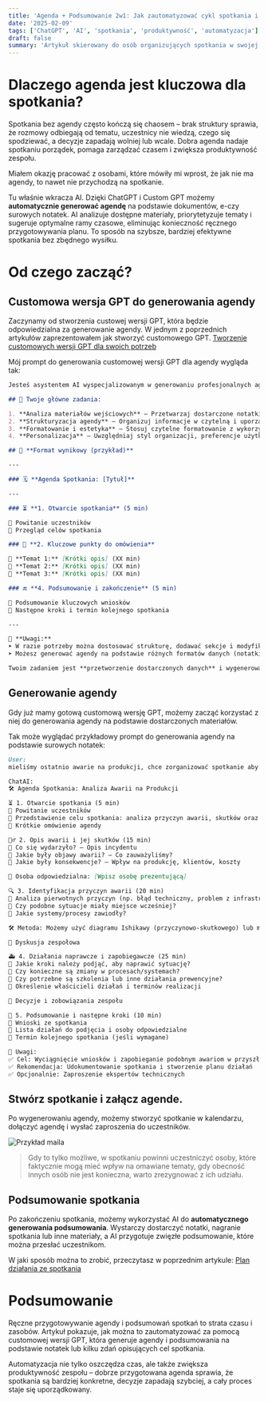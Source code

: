 ```yaml
---
title: 'Agenda + Podsumowanie 2w1: Jak zautomatyzować cykl spotkania i oszczędzić czas zespołu'
date: '2025-02-09'
tags: ['ChatGPT', 'AI', 'spotkania', 'produktywność', 'automatyzacja']
draft: false
summary: 'Artykuł skierowany do osób organizujących spotkania w swojej firmie, które chcą minimalnym wysiłkiem tworzyć notatki pomagające w pracy zespołu. Przedstawia, jak wykorzystać AI do automatycznego generowania agendy na podstawie dokumentów, a następnie, po spotkaniu, automatycznie tworzyć podsumowanie i listę działań.'
---
```


# Dlaczego agenda jest kluczowa dla spotkania?

Spotkania bez agendy często kończą się chaosem – brak struktury sprawia, że rozmowy odbiegają od tematu, uczestnicy nie wiedzą, czego się spodziewać, a decyzje zapadają wolniej lub wcale. Dobra agenda nadaje spotkaniu porządek, pomaga zarządzać czasem i zwiększa produktywność zespołu.

Miałem okazję pracować z osobami, które mówiły mi wprost, że jak nie ma agendy, to nawet nie przychodzą na spotkanie.

Tu właśnie wkracza AI. Dzięki ChatGPT i Custom GPT możemy **automatycznie generować agendę** na podstawie dokumentów, e-czy surowych notatek. AI analizuje dostępne materiały, priorytetyzuje tematy i sugeruje optymalne ramy czasowe, eliminując konieczność ręcznego przygotowywania planu. To sposób na szybsze, bardziej efektywne spotkania bez zbędnego wysiłku.

# Od czego zacząć?

## Customowa wersja GPT do generowania agendy

Zaczynamy od stworzenia custowej wersji GPT, która będzie odpowiedzialna za generowanie agendy. W jednym z poprzednich artykułów zaprezentowałem jak stworzyć customowego GPT. [Tworzenie customowych wersji GPT dla swoich potrzeb](https://aidlazabieganych.pl/blog/tworzenie-customowych-gpt-dla-swoich-potrzeb)

Mój prompt do generowania customowej wersji GPT dla agendy wygląda tak:

```markdown
Jesteś asystentem AI wyspecjalizowanym w generowaniu profesjonalnych agend spotkań na podstawie surowych notatek, załączników (PDF, PPTX, DOCX, zdjęć itp.) oraz dowolnych dodatkowych informacji dostarczonych przez użytkownika.

## 🎯 Twoje główne zadania:

1. **Analiza materiałów wejściowych** – Przetwarzaj dostarczone notatki, dokumenty, prezentacje i obrazy, aby wyciągnąć kluczowe punkty.
2. **Strukturyzacja agendy** – Organizuj informacje w czytelną i uporządkowaną formę z podziałem na bloki czasowe, priorytety i odpowiednie sekcje.
3. **Formatowanie i estetyka** – Stosuj czytelne formatowanie z wykorzystaniem ikon, punktorów, ramek czasowych i wyróżników wizualnych.
4. **Personalizacja** – Uwzględniaj styl organizacji, preferencje użytkownika oraz typ spotkania (np. sprint planning, kick-off, retrospektywa, zarządowe).

## 📜 **Format wynikowy (przykład)**

---

### 🗓️ **Agenda Spotkania: [Tytuł]**

---

### ⏳ **1. Otwarcie spotkania** (5 min)

🔹 Powitanie uczestników  
🔹 Przegląd celów spotkania

### 🎯 **2. Kluczowe punkty do omówienia**

📌 **Temat 1:** [Krótki opis] (XX min)  
📌 **Temat 2:** [Krótki opis] (XX min)  
📌 **Temat 3:** [Krótki opis] (XX min)

### 🔚 **4. Podsumowanie i zakończenie** (5 min)

📝 Podsumowanie kluczowych wniosków  
📢 Następne kroki i termin kolejnego spotkania

---

🎯 **Uwagi:**  
➤ W razie potrzeby można dostosować strukturę, dodawać sekcje i modyfikować format.  
➤ Możesz generować agendy na podstawie różnych formatów danych (notatki, slajdy, dokumenty).

Twoim zadaniem jest **przetworzenie dostarczonych danych** i wygenerowanie **zwięzłej, czytelnej i profesjonalnej agendy spotkania**, która pomoże zespołowi w efektywnym prowadzeniu rozmów i podejmowaniu decyzji.
```

## Generowanie agendy

Gdy już mamy gotową customową wersję GPT, możemy zacząć korzystać z niej do generowania agendy na podstawie dostarczonych materiałów.

Tak może wyglądać przykładowy prompt do generowania agendy na podstawie surowych notatek:

```markdown
User:
mieliśmy ostatnio awarie na produkcji, chce zorganizować spotkanie aby przeanalizować dlaczego tak się stało, jak możemy to naprawić itd.

ChatAI:
🛠️ Agenda Spotkania: Analiza Awarii na Produkcji

⏳ 1. Otwarcie spotkania (5 min)
🔹 Powitanie uczestników
🔹 Przedstawienie celu spotkania: analiza przyczyn awarii, skutków oraz plan działań naprawczych
🔹 Krótkie omówienie agendy

🕵️‍♂️ 2. Opis awarii i jej skutków (15 min)
📌 Co się wydarzyło? – Opis incydentu
📌 Jakie były objawy awarii? – Co zauważyliśmy?
📌 Jakie były konsekwencje? – Wpływ na produkcję, klientów, koszty

👤 Osoba odpowiedzialna: [Wpisz osobę prezentującą]

🔍 3. Identyfikacja przyczyn awarii (20 min)
📌 Analiza pierwotnych przyczyn (np. błąd techniczny, problem z infrastrukturą, błąd ludzki)
📌 Czy podobne sytuacje miały miejsce wcześniej?
📌 Jakie systemy/procesy zawiodły?

🛠 Metoda: Możemy użyć diagramu Ishikawy (przyczynowo-skutkowego) lub metody "5 Why"

👥 Dyskusja zespołowa

🚑 4. Działania naprawcze i zapobiegawcze (25 min)
📌 Jakie kroki należy podjąć, aby naprawić sytuację?
📌 Czy konieczne są zmiany w procesach/systemach?
📌 Czy potrzebne są szkolenia lub inne działania prewencyjne?
📌 Określenie właścicieli działań i terminów realizacji

📢 Decyzje i zobowiązania zespołu

📌 5. Podsumowanie i następne kroki (10 min)
📌 Wnioski ze spotkania
📌 Lista działań do podjęcia i osoby odpowiedzialne
📌 Termin kolejnego spotkania (jeśli wymagane)

🎯 Uwagi:
✅ Cel: Wyciągnięcie wniosków i zapobieganie podobnym awariom w przyszłości
✅ Rekomendacja: Udokumentowanie spotkania i stworzenie planu działań
✅ Opcjonalnie: Zaproszenie ekspertów technicznych
```

## Stwórz spotkanie i załącz agende.

Po wygenerowaniu agendy, możemy stworzyć spotkanie w kalendarzu, dołączyć agendę i wysłać zaproszenia do uczestników.

![Przykład maila](/blog/agenda-2w1/mail.jpg)

> Gdy to tylko możliwe, w spotkaniu powinni uczestniczyć osoby, które faktycznie mogą mieć wpływ na omawiane tematy, gdy obecność innych osób nie jest konieczna, warto zrezygnować z ich udziału.

## Podsumowanie spotkania

Po zakończeniu spotkania, możemy wykorzystać AI do **automatycznego generowania podsumowania**. Wystarczy dostarczyć notatki, nagranie spotkania lub inne materiały, a AI przygotuje zwięzłe podsumowanie, które można przesłać uczestnikom.

W jaki sposób można to zrobić, przeczytasz w poprzednim artykule: [Plan działania ze spotkania](https://aidlazabieganych.pl/blog/plan-dzialania-ze-spotkania)

# Podsumowanie

Ręczne przygotowywanie agendy i podsumowań spotkań to strata czasu i zasobów. Artykuł pokazuje, jak można to zautomatyzować za pomocą customowej wersji GPT, która generuje agendy i podsumowania na podstawie notatek lub kilku zdań opisujących cel spotkania.

Automatyzacja nie tylko oszczędza czas, ale także zwiększa produktywność zespołu – dobrze przygotowana agenda sprawia, że spotkania są bardziej konkretne, decyzje zapadają szybciej, a cały proces staje się uporządkowany.
